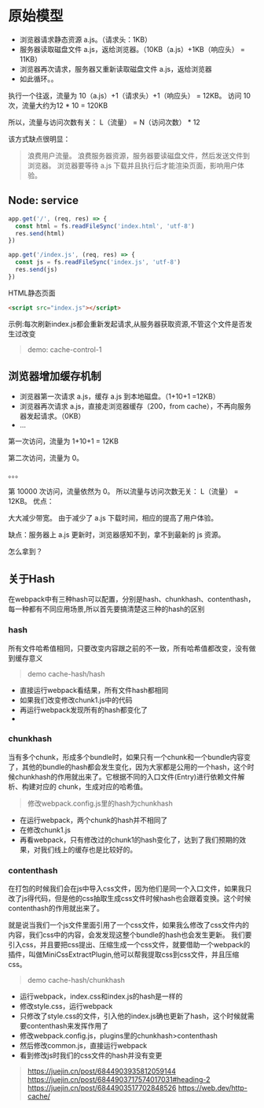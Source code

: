 # 原始模型

- 浏览器请求静态资源 a.js。（请求头：1KB）
- 服务器读取磁盘文件 a.js，返给浏览器。（10KB（a.js）+1KB（响应头） = 11KB）
- 浏览器再次请求，服务器又重新读取磁盘文件 a.js，返给浏览器
- 如此循环。。

执行一个往返，流量为 10（a.js）+1（请求头）+1（响应头） = 12KB。
访问 10 次，流量大约为12 * 10 = 120KB

所以，流量与访问次数有关：
L（流量） = N（访问次数） * 12

该方式缺点很明显：
>浪费用户流量。
浪费服务器资源，服务器要读磁盘文件，然后发送文件到浏览器。
浏览器要等待 a.js 下载并且执行后才能渲染页面，影响用户体验。

## Node: service
```javascript
app.get('/', (req, res) => {
  const html = fs.readFileSync('index.html', 'utf-8')
  res.send(html)
})

app.get('/index.js', (req, res) => {
  const js = fs.readFileSync('index.js', 'utf-8')
  res.send(js)
})
```

HTML静态页面
```HTML
<script src="index.js"></script>
```
示例:每次刷新index.js都会重新发起请求,从服务器获取资源,不管这个文件是否发生过改变
> demo: cache-control-1


## 浏览器增加缓存机制
- 浏览器第一次请求 a.js，缓存 a.js 到本地磁盘。（1+10+1 =12KB）
- 浏览器再次请求 a.js，直接走浏览器缓存（200，from cache），不再向服务器发起请求。（0KB）
- ...

第一次访问，流量为 1+10+1 = 12KB

第二次访问，流量为 0。

。。。

第 10000 次访问，流量依然为 0。
所以流量与访问次数无关：
L（流量） = 12KB。
优点：

大大减少带宽。
由于减少了 a.js 下载时间，相应的提高了用户体验。

缺点：服务器上 a.js 更新时，浏览器感知不到，拿不到最新的 js 资源。

怎么拿到？

## 关于Hash
在webpack中有三种hash可以配置，分别是hash、chunkhash、contenthash，每一种都有不同应用场景,所以首先要搞清楚这三种的hash的区别

### hash
所有文件哈希值相同，只要改变内容跟之前的不一致，所有哈希值都改变，没有做到缓存意义

> demo cache-hash/hash
- 直接运行webpack看结果，所有文件hash都相同
- 如果我们改变修改chunk1.js中的代码
- 再运行webpack发现所有的hash都变化了
- 


### chunkhash
当有多个chunk，形成多个bundle时，如果只有一个chunk和一个bundle内容变了，其他的bundle的hash都会发生变化，因为大家都是公用的一个hash，这个时候chunkhash的作用就出来了。它根据不同的入口文件(Entry)进行依赖文件解析、构建对应的 chunk，生成对应的哈希值。

> 修改webpack.config.js里的hash为chunkhash

- 在运行webpack，两个chunk的hash并不相同了
- 在修改chunk1.js
- 再看webpack，只有修改过的chunk1的hash变化了，达到了我们预期的效果，对我们线上的缓存也是比较好的。

### contenthash
在打包的时候我们会在js中导入css文件，因为他们是同一个入口文件，如果我只改了js得代码，但是他的css抽取生成css文件时候hash也会跟着变换。这个时候contenthash的作用就出来了。

就是说当我们一个js文件里面引用了一个css文件，如果我么修改了css文件内的内容，我们css中的内容，会发发现这整个bundle的hash也会发生更新。
我们要引入css，并且要把css提出、压缩生成一个css文件，就要借助一个webpack的插件，叫做MiniCssExtractPlugin,他可以帮我提取css到css文件，并且压缩css。

> demo cache-hash/chunkhash

- 运行webpack，index.css和index.js的hash是一样的
- 修改style.css，运行webpack
- 只修改了style.css的文件，引入他的index.js确也更新了hash，这个时候就需要contenthash来发挥作用了
- 修改webpack.config.js，plugins里的chunkhash>contenthash
- 然后修改common.js，直接运行webpack
- 看到修改js时我们的css文件的hash并没有变更


> https://juejin.cn/post/6844903935812059144
> https://juejin.cn/post/6844903717574017031#heading-2
> https://juejin.cn/post/6844903517702848526
> https://web.dev/http-cache/